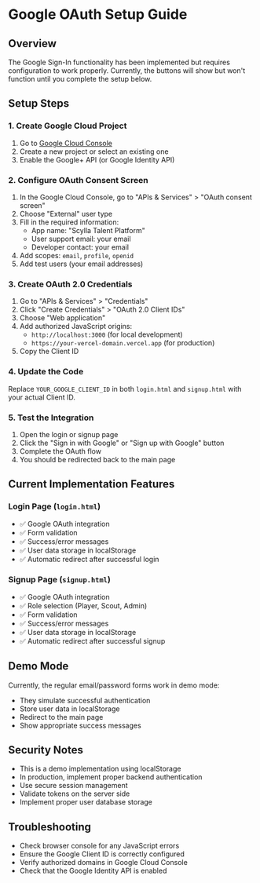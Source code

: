 # Google OAuth Setup Guide

## Overview
The Google Sign-In functionality has been implemented but requires configuration to work properly. Currently, the buttons will show but won't function until you complete the setup below.

## Setup Steps

### 1. Create Google Cloud Project
1. Go to [Google Cloud Console](https://console.cloud.google.com/)
2. Create a new project or select an existing one
3. Enable the Google+ API (or Google Identity API)

### 2. Configure OAuth Consent Screen
1. In the Google Cloud Console, go to "APIs & Services" > "OAuth consent screen"
2. Choose "External" user type
3. Fill in the required information:
   - App name: "Scylla Talent Platform"
   - User support email: your email
   - Developer contact: your email
4. Add scopes: `email`, `profile`, `openid`
5. Add test users (your email addresses)

### 3. Create OAuth 2.0 Credentials
1. Go to "APIs & Services" > "Credentials"
2. Click "Create Credentials" > "OAuth 2.0 Client IDs"
3. Choose "Web application"
4. Add authorized JavaScript origins:
   - `http://localhost:3000` (for local development)
   - `https://your-vercel-domain.vercel.app` (for production)
5. Copy the Client ID

### 4. Update the Code
Replace `YOUR_GOOGLE_CLIENT_ID` in both `login.html` and `signup.html` with your actual Client ID.

### 5. Test the Integration
1. Open the login or signup page
2. Click the "Sign in with Google" or "Sign up with Google" button
3. Complete the OAuth flow
4. You should be redirected back to the main page

## Current Implementation Features

### Login Page (`login.html`)
- ✅ Google OAuth integration
- ✅ Form validation
- ✅ Success/error messages
- ✅ User data storage in localStorage
- ✅ Automatic redirect after successful login

### Signup Page (`signup.html`)
- ✅ Google OAuth integration
- ✅ Role selection (Player, Scout, Admin)
- ✅ Form validation
- ✅ Success/error messages
- ✅ User data storage in localStorage
- ✅ Automatic redirect after successful signup

## Demo Mode
Currently, the regular email/password forms work in demo mode:
- They simulate successful authentication
- Store user data in localStorage
- Redirect to the main page
- Show appropriate success messages

## Security Notes
- This is a demo implementation using localStorage
- In production, implement proper backend authentication
- Use secure session management
- Validate tokens on the server side
- Implement proper user database storage

## Troubleshooting
- Check browser console for any JavaScript errors
- Ensure the Google Client ID is correctly configured
- Verify authorized domains in Google Cloud Console
- Check that the Google Identity API is enabled
